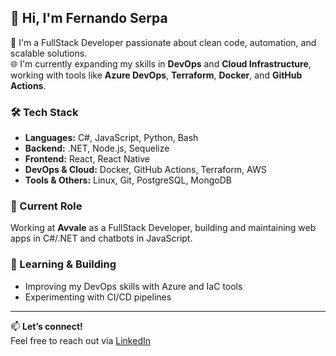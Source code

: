 ## 👋 Hi, I'm Fernando Serpa

🚀 I'm a FullStack Developer passionate about clean code, automation, and scalable solutions.  
🌐 I'm currently expanding my skills in **DevOps** and **Cloud Infrastructure**, working with tools like **Azure DevOps**, **Terraform**, **Docker**, and **GitHub Actions**.

### 🛠 Tech Stack
- **Languages:** C#, JavaScript, Python, Bash  
- **Backend:** .NET, Node.js, Sequelize  
- **Frontend:** React, React Native  
- **DevOps & Cloud:** Docker, GitHub Actions, Terraform, AWS  
- **Tools & Others:** Linux, Git, PostgreSQL, MongoDB

### 💼 Current Role
Working at **Avvale** as a FullStack Developer, building and maintaining web apps in C#/.NET and chatbots in JavaScript.

### 🌱 Learning & Building
- Improving my DevOps skills with Azure and IaC tools  
- Experimenting with CI/CD pipelines

---

📫 **Let’s connect!**  
Feel free to reach out via [LinkedIn](https://linkedin.com/in/serpaef)
